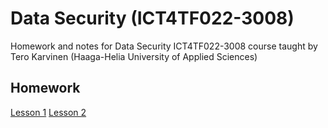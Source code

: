 # Data Security (ICT4TF022-3008)
Homework and notes for Data Security ICT4TF022-3008 course taught by Tero Karvinen (Haaga-Helia University of Applied Sciences)

<h2>Homework</h2>

[Lesson 1](Homework/Lesson1.md)
[Lesson 2](Homework/Lesson1.md)

